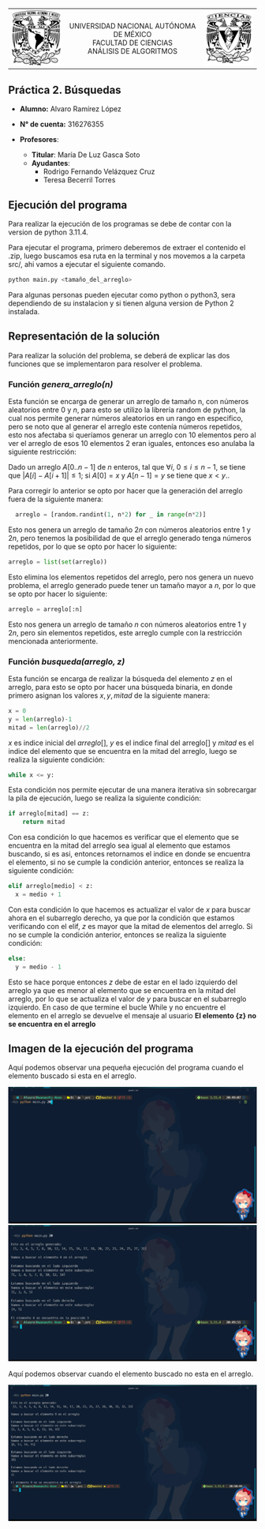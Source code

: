 <br>
<table>
  <tr>
    <td><img src="images/unam.png" alt="Logo Universidad" width="142"/></td>
    <td style="text-align: center;">
    UNIVERSIDAD NACIONAL AUTÓNOMA DE MÉXICO <br>
      FACULTAD DE CIENCIAS<br>
      ANÁLISIS DE ALGORITMOS 
    </td>
    <td><img src="images/ciencias.png" alt="Logo Universidad" width="142"></  <td style="text-align: center;">
  </tr>
</table>

## Práctica 2. Búsquedas

- **Alumno:** Alvaro Ramírez López
- **N° de cuenta:** 316276355
- **Profesores**:

  - **Titular**: María De Luz Gasca Soto
  - **Ayudantes**:
    - Rodrigo Fernando Velázquez Cruz
    - Teresa Becerril Torres

## Ejecución del programa

Para realizar la ejecución de los programas se debe de contar con la version de python 3.11.4.

Para ejecutar el programa, primero deberemos de extraer el contenido el .zip, luego buscamos esa ruta en la terminal y nos movemos a la carpeta src/, ahi vamos a ejecutar el siguiente comando.

```bash
python main.py <tamaño_del_arreglo>
```

Para algunas personas pueden ejecutar como python o python3, sera dependiendo de su instalacion y si tienen alguna version de Python 2 instalada.

## Representación de la solución

Para realizar la solución del problema, se deberá de explicar las dos funciones que se implementaron para resolver el problema.

### Función _genera_arreglo(n)_

Esta función se encarga de generar un arreglo de tamaño n, con números aleatorios entre 0 y $n$, para esto se utilizo la librería random de python, la cual nos permite generar números aleatorios en un rango en especifico, pero se noto que al generar el arreglo este contenía números repetidos, esto nos afectaba si queríamos generar un arreglo con 10 elementos pero al ver el arreglo de esos 10 elementos 2 eran iguales, entonces eso anulaba la siguiente restricción:

Dado un arreglo $A[0..n − 1]$ de $n$ enteros, tal que $∀i$, $0≤i≤n−1$, se tiene que $|A[i] − A[i + 1]| ≤ 1$; si $A[0] = x$ y $A[n − 1] = y$ se tiene que $x < y.$.

Para corregir lo anterior se opto por hacer que la generación del arreglo fuera de la siguiente manera:

```python
  arreglo = [random.randint(1, n*2) for _ in range(n*2)]
```

Esto nos genera un arreglo de tamaño $2n$ con números aleatorios entre 1 y $2n$, pero tenemos la posibilidad de que el arreglo generado tenga números repetidos, por lo que se opto por hacer lo siguiente:

```python
arreglo = list(set(arreglo))
```

Esto elimina los elementos repetidos del arreglo, pero nos genera un nuevo problema, el arreglo generado puede tener un tamaño mayor a $n$, por lo que se opto por hacer lo siguiente:

```python
arreglo = arreglo[:n]
```

Esto nos genera un arreglo de tamaño $n$ con números aleatorios entre 1 y $2n$, pero sin elementos repetidos, este arreglo cumple con la restricción mencionada anteriormente.

### Función _busqueda(arreglo, z)_

Esta función se encarga de realizar la búsqueda del elemento $z$ en el arreglo, para esto se opto por hacer una búsqueda binaria, en donde primero asignan los valores $x, y, mitad$ de la siguiente manera:

```python
x = 0
y = len(arreglo)-1
mitad = len(arreglo)//2
```

$x$ es indice inicial del $arreglo[]$, $y$ es el indice final del arreglo[] y $mitad$ es el indice del elemento que se encuentra en la mitad del arreglo, luego se realiza la siguiente condición:

```python
while x <= y:
```

Esta condición nos permite ejecutar de una manera iterativa sin sobrecargar la pila de ejecución, luego se realiza la siguiente condición:

```python
if arreglo[mitad] == z:
    return mitad
```

Con esa condición lo que hacemos es verificar que el elemento que se encuentra en la mitad del arreglo sea igual al elemento que estamos buscando, si es asi, entonces retornamos el indice en donde se encuentra el elemento, si no se cumple la condición anterior, entonces se realiza la siguiente condición:

```python
elif arreglo[medio] < z:
  x = medio + 1
```

Con esta condición lo que hacemos es actualizar el valor de $x$ para buscar ahora en el subarreglo derecho, ya que por la condición que estamos verificando con el elif, $z$ es mayor que la mitad de elementos del arreglo. Si no se cumple la condición anterior, entonces se realiza la siguiente condición:

```python
else:
  y = medio - 1
```

Esto se hace porque entonces $z$ debe de estar en el lado izquierdo del arreglo ya que es menor al elemento que se encuentra en la mitad del arreglo, por lo que se actualiza el valor de $y$ para buscar en el subarreglo izquierdo. En caso de que termine el bucle While y no encuentre el elemento en el arreglo se devuelve el mensaje al usuario
**El elemento {z} no se encuentra en el arreglo**

## Imagen de la ejecución del programa

Aquí podemos observar una pequeña ejecución del programa cuando el elemento buscado si esta en el arreglo.

<img src="images/1.png" alt="elemento encontrado"/>
<img src="images/2.png" alt="elemento encontrado"/>

Aquí podemos observar cuando el elemento buscado no esta en el arreglo.

<img src="images/3.png" alt="elemento encontrado"/>
